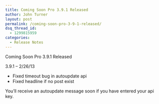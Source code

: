 ```yaml
---
title: Coming Soon Pro 3.9.1 Released
author: John Turner
layout: post
permalink: /coming-soon-pro-3-9-1-released/
dsq_thread_id:
  - 1299815959
categories:
  - Release Notes
---
```

Coming Soon Pro 3.9.1 Released

3.9.1 &#8211; 2/26/13

* Fixed timeout bug in autoupdate api  
* Fixed headline if no post exist

You&#8217;ll receive an autoupdate message soon if you have entered your api key.